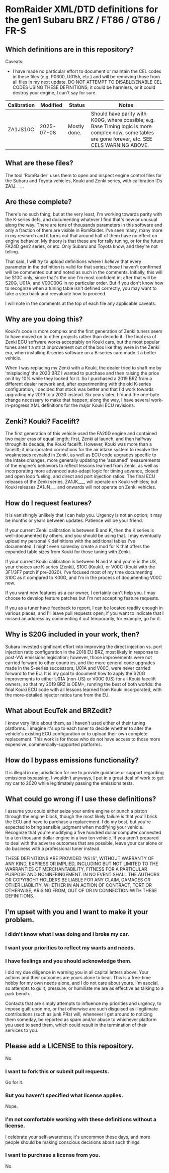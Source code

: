 # RomRaider XML/DTD definitions for the gen1 Subaru BRZ / FT86 / GT86 / FR-S

## Which definitions are in this repository?

Caveats:
- I have made no particular effort to document or maintain the CEL codes in these files (e.g. P0300, U0155, etc.) and will be removing those from all files in my next update. DO NOT ATTEMPT TO DISABLE/ENABLE CEL CODES USING THESE DEFINITIONS; it could be harmless, or it could destroy your engine, I can't say for sure.

| Calibration | Modified   | Status       | Notes |
| ----------- | ---------- | ------------ | ----- |
| ZA1JS10C    | 2025-07-08 | Mostly done. | Should have parity with K00G, where possible; e.g. Base Timing logic is more complex now, some tables are gone forever, etc. SEE CELS WARNING ABOVE. |

## What are these files?

The tool 'RomRaider' uses them to open and inspect engine control files for the Subaru and Toyota vehicles, Kouki and Zenki series, with calibration IDs ZA1J____.

## Are these complete?

There's no such thing, but at the very least, I'm working towards parity with the K-series defs, and documenting whatever I find that's new or unusual along the way. There are tens of thousands parameters in this software and only a fraction of them are visible in RomRaider. I've seen many, many more in my research and it turns out that around half of them have no effect on engine behavior. My theory is that these are for rally tuning, or for the future FA24D gen2 series, or etc. Only Subaru and Toyota know, and they're not telling.

That said, I will *try* to upload definitions where I *believe* that every parameter in the definition is valid for that series; those I haven't confirmed will be commented out and noted as such in the comments. Initially, this will be S10C only, since that's the one I'm most confident in; after that will be S20G, U01A, and V00C00G in no particular order. But if you don't know how to recognize when a tuning table isn't defined correctly, you may want to take a step back and reevaluate how to proceed.

I will note in the comments at the top of each file any applicable caveats.

## Why are you doing this?

Kouki's code is more complex and the first generation of Zenki tuners seem to have moved on to other projects rather than decode it. The final era of Zenki ECU software works acceptably on Kouki cars, but the most popular tunes aren't a strict improvement out of the box like they were in the Zenki era, when installing K-series software on a B-series care made it a better vehicle.

When I was replacing my Zenki with a Kouki, the dealer tried to shaft me by 'misplacing' the 2020 BRZ I wanted to purchase and then raising the price on it by 10% while they looked for it. So I purchased a 2019 BRZ from a different dealer network and, after experimenting with the old K-series configuration, I decided that stock was better and that I'd work towards upgrading my 2019 to a 2020 instead. Six years later, I found the one-byte change necessary to make that happen; along the way, I have several work-in-progress XML definitions for the major Kouki ECU revisions.

## Zenki? Kouki? Facelift?

The first generation of this vehicle used the FA20D engine and contained two major eras of equal length; first, Zenki at launch, and then halfway through its decade, the Kouki facelift. However, Kouki was more than a facelift; it incorporated corrections for the air intake system to resolve the weaknesses revealed in Zenki, as well as ECU code upgrades specific to the intake changes, more generally updating the 'assumed' measurements of the engine's behaviors to reflect lessons learned from Zenki, as well as incorporating more advanced auto-adapt logic for timing advance, closed and open loop fueling, and direct and port injection ratios. The final ECU releases of the Zenki series, ZA1JK___, will operate on Kouki vehicles; but Kouki releases ZA1JN___ and onwards will not operate on Zenki vehicles.

## How do I request features?

It is vanishingly unlikely that I can help you. Urgency is not an option; it may be months or years between updates. Patience will be your friend.

If your current Zenki calibration is between B and K, then the K series is well-documented by others, and you should be using that. I may eventually upload my personal K definitions with the additional tables I've documented. I might even someday create a mod for K that offers the expanded table sizes from Kouki for those tuning with Zenki.

If your current Kouki calibration is between N and V and you're in the US, your choices are K-series (Zenki), S10C (Kouki), or V00C (Kouki with the 3F1/3F7 patch if pre-2020). I've focused most of my time documenting S10C as it compared to K00G, and I'm in the process of documenting V00C now.

If you want new features as a car owner, I certainly can't help you. I may choose to develop feature patches but I'm not accepting feature requests.

If you as a tuner have feedback to report, I can be located readily enough in various places, and I'll leave pull requests open; if you want to indicate that I missed an address by commenting it out temporarily, for example, go for it.

## Why is S20G included in your work, then?

Subaru invested significant effort into improving the direct injection vs. port injection ratio configuration in the 2018 EU BRZ, most likely in response to post-VW emissions legislation; however, those improvements were not carried forward to other countries, and the more general code upgrades made in the S-series successors, U01A and V00C, were never carried forward to the EU. It is my goal to document how to apply the S20G improvements to either U01A (non-US) or V00C (US) for all Kouki facelift owners, so that my 2019 BRZ is OEM+, running the best of both worlds: the final Kouki ECU code with all lessons learned from Kouki incorporated, with the more-detailed injector ratios tune from the EU.

## What about EcuTek and BRZedit?

I know very little about them, as I haven't used either of their tuning platforms. I imagine it's up to each tuner to decide whether to alter the vehicle's existing ECU configuration or to upload their own complete replacement. This work is for those who do not have access to those more expensive, commercially-supported platforms.

## How do I bypass emissions functionality?

It is illegal in my jurisdiction for me to provide guidance or support regarding emissions bypassing. I wouldn't anyways, I put in a great deal of work to get my car to 2020 while legitimately passing the emissions tests.

## What could go wrong if I use these definitions?

I assume you could either seize your entire engine or punch a piston through the engine block, though the most likely failure is that you'll brick the ECU and have to purchase a replacement. I do my best, but you're expected to bring sensible judgment when modifying your vehicle. Recognize that you're modifying a five hundred dollar computer connected to a ten thousand dollar engine in a two ton vehicle. If you aren't prepared to deal with the adverse outcomes that are possible, leave your car alone or do business with a professional tuner instead.

THESE DEFINITIONS ARE PROVIDED “AS IS”, WITHOUT WARRANTY OF ANY KIND, EXPRESS OR IMPLIED, INCLUDING BUT NOT LIMITED TO THE WARRANTIES OF MERCHANTABILITY, FITNESS FOR A PARTICULAR PURPOSE AND NONINFRINGEMENT. IN NO EVENT SHALL THE AUTHORS OR COPYRIGHT HOLDERS BE LIABLE FOR ANY CLAIM, DAMAGES OR OTHER LIABILITY, WHETHER IN AN ACTION OF CONTRACT, TORT OR OTHERWISE, ARISING FROM, OUT OF OR IN CONNECTION WITH THESE DEFINITIONS.

## I'm upset with you and I want to make it your problem.

### I didn't know what I was doing and I broke my car.
### I want your priorities to reflect my wants and needs.
### I have feelings and you should acknowledge them.

I did my due diligence in warning you in all capital letters above. Your actions and their outcomes are yours alone to bear. This is a free-time hobby for my own needs alone, and I do not care about yours. I'm asocial, so attempts to guilt, pressure, or humiliate me are as effective as talking to a park bench.

Contacts that are simply attempts to influence my priorities and urgency, to impose guilt upon me, or that otherwise are such disguised as illegitimate contributions (such as junk PRs) will, whenever I get around to noticing them someday, be reported as spam and/or abuse to whichever platform you used to send them, which could result in the termination of their services to you.

## Please add a LICENSE to this repository.

No.

### I want to fork this or submit pull requests.

Go for it.

### But you haven't specified what license applies.

Nope.

### I'm not comfortable working with these definitions without a license.

I celebrate your self-awareness; it's uncommon these days, and more people should be making conscious decisions about such things.

### I want to purchase a license from you.

No.
